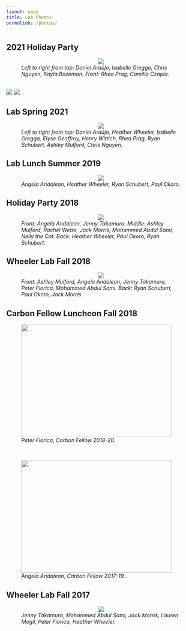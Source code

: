```yaml
---
layout: page
title: Lab Photos
permalink: /photos/
---
```


## 2021 Holiday Party
<figure>
    <center><img src="{{ site.baseurl }}/images/lab_fall2021.jpg"/></center>
<figcaption>
<i>Left to right from top: Daniel Araújo, Isabelle Gregga, Chris Nguyen, Kayla Bozeman. Front: Rhea Prag, Camilla Czapla. </i>
</figcaption>
</figure>
<br>

<img style="max-width: 200px; height: auto; " src="{{ site.baseurl }}/images/fall2021_holiday1.jpg" />

<img style="max-width: 400px; height: auto; " src="{{ site.baseurl }}/images/fall2021_holiday2.jpg" />

<br>


## Lab Spring 2021
<figure>
    <center><img src="{{ site.baseurl }}/images/lab-spring-2021.jpg"/></center>
<figcaption>
<i>Left to right from top: Daniel Araújo, Heather Wheeler, Isabelle Gregga, Elyse Geoffroy, Henry Wittich, Rhea Prag, Ryan Schubert, Ashley Mulford, Chris Nguyen. </i>

</figcaption>
</figure>

## Lab Lunch Summer 2019

<figure>
    <center><img src="{{ site.baseurl }}/images/beachcafe2019.jpg"/></center>
<figcaption>
<i>Angela Andaleon, Heather Wheeler, Ryan Schubert, Paul Okoro. </i>

</figcaption>
</figure>

## Holiday Party 2018

<figure>
    <center><img src="{{ site.baseurl }}/images/lab_xmas2018.jpg"/></center>
<figcaption>
<i>Front: Angela Andaleon, Jenny Takamura. Middle: Ashley Mulford, Rachel Weiss, Jack Morris, Mohammed Abdul Sami, Nelly the Cat. Back: Heather Wheeler, Paul Okoro, Ryan Schubert. </i>

</figcaption>
</figure>

## Wheeler Lab Fall 2018

<figure>
    <center><img src="{{ site.baseurl }}/images/lab_fall2018.jpg"/></center>
<figcaption>
<i>Front: Ashley Mulford, Angela Andaleon, Jenny Takamura, Peter Fiorica, Mohammed Abdul Sami. Back: Ryan Schubert, Paul Okoro, Jack Morris. </i>
</figcaption>
</figure>

## Carbon Fellow Luncheon Fall 2018

<figure>
<img src="{{ site.baseurl }}/images/peter_carbon2018.jpg" width="400px" height="300px" />
<figcaption>
        <i>Peter Fiorica, Carbon Fellow 2018-20.</i>
</figcaption>
</figure>
<br>
<figure>
<img src="{{ site.baseurl }}/images/angela_carbon2018.jpg" width="400px" height="300px" />
<figcaption>
<i>Angela Andaleon, Carbon Fellow 2017-19. </i>
</figcaption>
</figure>


## Wheeler Lab Fall 2017


<figure>
    <center><img src="{{ site.baseurl }}/images/lab_fall2017.jpg"/></center>
<figcaption>
<i>Jenny Takamura, Mohammed Abdul Sami, Jack Morris, Lauren Mogil, Peter Fiorica, Heather Wheeler. </i>
</figcaption>
</figure>





